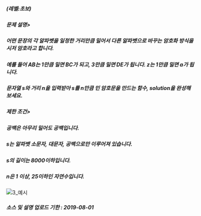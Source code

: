 
##### (레벨:초보)


##### 문제 설명>
##### 어떤 문장의 각 알파벳을 일정한 거리만큼 밀어서 다른 알파벳으로 바꾸는 암호화 방식을 시저 암호라고 합니다. 
##### 예를 들어 AB는 1만큼 밀면 BC가 되고, 3만큼 밀면 DE가 됩니다. z는 1만큼 밀면 a가 됩니다. 
##### 문자열 s와 거리 n을 입력받아 s를 n만큼 민 암호문을 만드는 함수, solution을 완성해 보세요.


##### 제한 조건>
##### 공백은 아무리 밀어도 공백입니다.
##### s는 알파벳 소문자, 대문자, 공백으로만 이루어져 있습니다.
##### s의 길이는 8000이하입니다.
##### n은 1 이상, 25이하인 자연수입니다.


![3_예시](https://user-images.githubusercontent.com/9017894/62136162-81d32500-b31e-11e9-90b9-b05405c3752c.jpg)


##### 소스 및 설명 업로드 기한 : 2019-08-01

